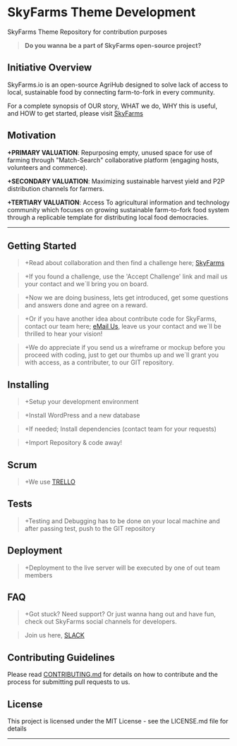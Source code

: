 # SkyFarms Theme Development

SkyFarms Theme Repository for contribution purposes 
> **Do you wanna be a part of SkyFarms open-source project?** 

## Initiative Overview

SkyFarms.io is an open-source AgriHub designed to solve lack of access to local, sustainable food by connecting farm-to-fork in every community.

For a complete synopsis of OUR story, WHAT we do, WHY this is useful, and HOW to get started, please visit [SkyFarms](http://skyfarms.io/)

## Motivation

**+PRIMARY VALUATION**: Repurposing empty, unused space for use of farming through "Match-Search" collaborative platform (engaging hosts, volunteers and commerce).  

**+SECONDARY VALUATION**: Maximizing sustainable harvest yield and P2P distribution channels for farmers. 

**+TERTIARY VALUATION**: Access To agricultural information and technology community which focuses on growing sustainable farm-to-fork food system through a replicable template for distributing local food democracies.

***

## Getting Started

> +Read about collaboration and then find a challenge here; [SkyFarms](http://skyfarms.io/challenges/)

> +If you found a challenge, use the 'Accept Challenge' link and mail us your contact and we´ll bring you on board.

> +Now we are doing business, lets get introduced, get some questions and answers done and agree on a reward. 

> +Or if you have another idea about contribute code for SkyFarms, contact our team here; <a href="mailto:info@skyfarms.io?Subject=SkyFarms GitHub Contribution">eMail Us</a>, leave us your contact and we´ll be thrilled to hear your vision!

> +We do appreciate if you send us a wireframe or mockup before you proceed with coding, just to get our thumbs up and we´ll grant you with access, as a contributer, to our GIT repository.

## Installing

> +Setup your development environment

> +Install WordPress and a new database

> +If needed; Install dependencies (contact team for your requests)

> +Import Repository & code away!

## Scrum

> +We use [TRELLO](https://trello.com)

## Tests

> +Testing and Debugging has to be done on your local machine and after passing test, push to the GIT repository

## Deployment

> +Deployment to the live server will be executed by one of out team members

## FAQ

> +Got stuck? Need support? Or just wanna hang out and have fun, check out SkyFarms social channels for developers.

> Join us here, [SLACK](https://skyfarms.slack.com)

## Contributing Guidelines

Please read [CONTRIBUTING.md](https://github.com/SkyFarms/skyfarms/blob/master/CODE_OF_CONDUCT.md) for details on how to contribute and the process for submitting pull requests to us.

## License

This project is licensed under the MIT License - see the LICENSE.md file for details

***










